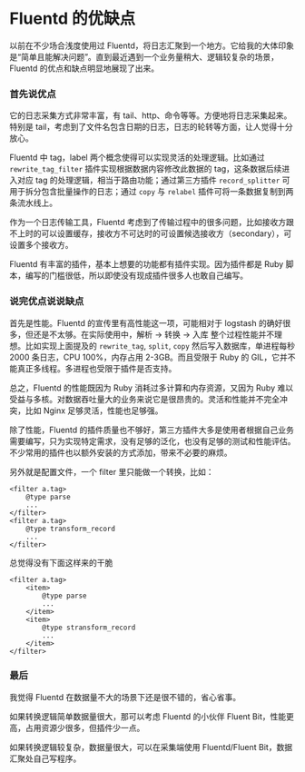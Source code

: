 # Fluentd 的优缺点

以前在不少场合浅度使用过 Fluentd，将日志汇聚到一个地方。它给我的大体印象是“简单且能解决问题”。直到最近遇到一个业务量稍大、逻辑较复杂的场景，Fluentd 的优点和缺点明显地展现了出来。

### 首先说优点

它的日志采集方式非常丰富，有 tail、http、命令等等。方便地将日志采集起来。特别是 tail，考虑到了文件名包含日期的日志，日志的轮转等方面，让人觉得十分放心。

Fluentd 中 tag，label 两个概念使得可以实现灵活的处理逻辑。比如通过 `rewrite_tag_filter` 插件实现根据数据内容修改此数据的 tag，这条数据后续进入对应 tag 的处理逻辑，相当于路由功能；通过第三方插件 `record_splitter` 可用于拆分包含批量操作的日志；通过 `copy` 与 `relabel` 插件可将一条数据复制到两条流水线上。

作为一个日志传输工具，Fluentd 考虑到了传输过程中的很多问题，比如接收方跟不上时的可以设置缓存，接收方不可达时的可设置候选接收方（secondary），可设置多个接收方。

Fluentd 有丰富的插件，基本上想要的功能都有插件实现。因为插件都是 Ruby 脚本，编写的门槛很低，所以即使没有现成插件很多人也敢自己编写。

### 说完优点说说缺点

首先是性能。Fluentd 的宣传里有高性能这一项，可能相对于 logstash 的确好很多，但还是不太够。在实际使用中，解析 -> 转换 -> 入库 整个过程性能并不理想。比如实现上面提及的 `rewrite_tag`, `split`, `copy` 然后写入数据库，单进程每秒 2000 条日志，CPU 100%，内存占用 2-3GB。而且受限于 Ruby 的 GIL，它并不能真正多线程。多进程也受限于插件是否支持。

总之，Fluentd 的性能既因为 Ruby 消耗过多计算和内存资源，又因为 Ruby 难以受益与多核。对数据吞吐量大的业务来说它是很昂贵的。灵活和性能并不完全冲突，比如 Nginx 足够灵活，性能也足够强。

除了性能，Fluentd 的插件质量也不够好，第三方插件大多是使用者根据自己业务需要编写，只为实现特定需求，没有足够的泛化，也没有足够的测试和性能评估。不少常用的插件也以额外安装的方式添加，带来不必要的麻烦。

另外就是配置文件，一个 filter 里只能做一个转换，比如：

```
<filter a.tag>
    @type parse
    ...
</filter>
<filter a.tag>
    @type transform_record
    ...
</filter>
```

总觉得没有下面这样来的干脆

```
<filter a.tag>
    <item>
        @type parse
        ...
    </item>
    <item>
        @type stransform_record
        ...
    </item>
</filter>
```

### 最后

我觉得 Fluentd 在数据量不大的场景下还是很不错的，省心省事。

如果转换逻辑简单数据量很大，那可以考虑 Fluentd 的小伙伴 Fluent Bit，性能更高，占用资源少很多，但插件少一点。

如果转换逻辑较复杂，数据量很大，可以在采集端使用 Fluentd/Fluent Bit，数据汇聚处自己写程序。